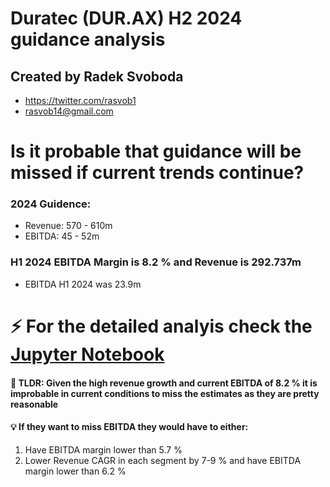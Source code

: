 # Duratec (DUR.AX) H2 2024 guidance analysis
## Created by Radek Svoboda
* https://twitter.com/rasvob1
* rasvob14@gmail.com

# Is it probable that guidance will be missed if current trends continue?
### 2024 Guidence:
* Revenue: 570 - 610m
* EBITDA: 45 - 52m

### H1 2024 EBITDA Margin is 8.2 % and Revenue is 292.737m
* EBITDA H1 2024 was 23.9m

# ⚡ For the detailed analyis check the [Jupyter Notebook](https://github.com/rasvob/VSB-FEI-Fundamentals-of-Machine-Learning-Exercises/blob/master/fml_01.ipynb)

#### 📌 TLDR: Given the high revenue growth and current EBITDA of 8.2 % it is improbable in current conditions to miss the estimates as they are pretty reasonable

#### 💡 If they want to miss EBITDA they would have to either:
1) Have EBITDA margin lower than 5.7 %
2) Lower Revenue CAGR in each segment by 7-9 % and have EBITDA margin lower than 6.2 %


